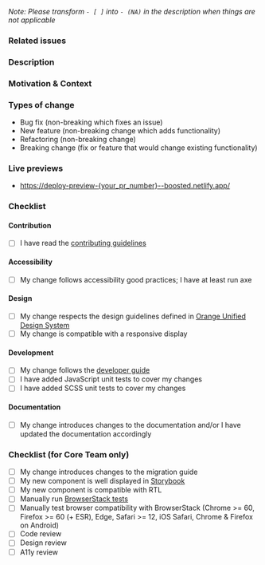_Note: Please transform `- [ ]` into `- (NA)` in the description when things are not applicable_

### Related issues

<!-- Please link any related issues here. -->

### Description

<!-- Describe your changes in detail -->

### Motivation & Context

<!-- Why is this change required? What problem does it solve? -->

### Types of change

<!-- What types of changes do your code introduce? -->
<!-- Please remove the unused items in the list -->

- Bug fix (non-breaking which fixes an issue)
- New feature (non-breaking change which adds functionality)
- Refactoring (non-breaking change)
- Breaking change (fix or feature that would change existing functionality)

### Live previews

<!-- Please add direct links where your modifications can be seen in the documentation -->

- <https://deploy-preview-{your_pr_number}--boosted.netlify.app/>

### Checklist

<!-- Go over all the following points, and put an `x` in all the boxes that apply. -->
<!-- If you're unsure about any of these, don't hesitate to ask. We're here to help! -->

#### Contribution

- [ ] I have read the [contributing guidelines](https://github.com/Orange-OpenSource/Orange-Boosted-Bootstrap/blob/ouds/main/.github/CONTRIBUTING.md)

#### Accessibility

- [ ] My change follows accessibility good practices; I have at least run axe

#### Design

- [ ] My change respects the design guidelines defined in [Orange Unified Design System](https://unified-design-system.orange.com/)
- [ ] My change is compatible with a responsive display

#### Development

- [ ] My change follows the [developer guide](https://github.com/Orange-OpenSource/Orange-Boosted-Bootstrap/wiki/Developer-guide)
- [ ] I have added JavaScript unit tests to cover my changes
- [ ] I have added SCSS unit tests to cover my changes

#### Documentation

- [ ] My change introduces changes to the documentation and/or I have updated the documentation accordingly

### Checklist (for Core Team only)

- [ ] My change introduces changes to the migration guide
- [ ] My new component is well displayed in [Storybook](https://deploy-preview-{your_pr_number}--boosted.netlify.app/storybook)
- [ ] My new component is compatible with RTL
- [ ] Manually run [BrowserStack tests](https://github.com/Orange-OpenSource/Orange-Boosted-Bootstrap/actions/workflows/browserstack.yml)
- [ ] Manually test browser compatibility with BrowserStack (Chrome >= 60, Firefox >= 60 (+ ESR), Edge, Safari >= 12, iOS Safari, Chrome & Firefox on Android)
- [ ] Code review
- [ ] Design review
- [ ] A11y review

<!------------------------>
<!-- /!\ Core Team Only -->
<!------------------------>

<!-- Uncomment the following for a release DoD -->

<!--
- [ ] Run linters;
- [ ] Run compilers;
- [ ] Run tests;
- [ ] Check documentation site: examples and contents;
- [ ] Test cross-browser compatibility locally and with [BrowserStack](https://www.browserstack.com/):
  - Firefox ESR
  - IE11 (v4 only)
  - Latest Edge, Chrome, Firefox, Safari
  - iOS Safari
  - Chrome & Firefox on Android
- [ ] Including RTL mode;
- [ ] Ask for reviews and accessibility testing;
- [ ] `npm run release-version $current_version $next_version` to bump version number
  - then, if bumping a minor or major version:
    - [ ] Manually change `version_short` in `package.json`
    - [ ] Add docs version to `site/data/docs-versions.yml`
    - [ ] Manually change `docs_version` in `hugo.yml` and other references to the previous version
    - [ ] Update redirects in docs frontmatter (`site/content/docs/_index.html`?)
    - [ ] Move `site/content/docs/x.y` to `site/content/docs/x.y+1`
    - [ ] Increment `site/static/docs/{version}` version
    - [ ] Increment version in `nuget/ouds-web.nuspec`
    - [ ] (Major version) Manually update the version in `nuget/ouds-web.nuspec` and `nuget/ouds-web.sass.nuspec`
  - check wrong matches in `CHANGELOG.md`, and maybe `site/content/docs/<version>/migration.md`
  - :warning: check the `package-lock.json` and `package.json` content, only "ouds-web" should have its version changed!
  - :warning: `site/content/docs/x.y/**/*.md` should not always be modified
- [ ] if the year changed recently, happy new year :tada: but please change © year in `.scss` main files (reboot, grid, utilities, and main file) as well as in `NOTICE.txt`.
- [ ] `npm run release` to compile dist, build Storybook, update SRI hashes in doc, and package the release
- [ ] Prepare changelog:
  - install [Conventionnal Changelog](https://github.com/conventional-changelog/conventional-changelog) and `conventional-changelog-cli` globally
  - run `conventional-changelog -p angular -i CHANGELOG.md -s`
  - and probably maintain [a ship list (e.g. for v4.4.0)](https://github.com/Orange-OpenSource/Orange-Boosted-Bootstrap/issues/226)
- [ ] Commit and push `dist` with a `chore(release)` commit message
- [ ] Manually run BrowserStack test
- [ ] Merge -> `ouds/main`
- [ ] Tag your version, and push your tag
  - `git tag v0.0.1-ouds-web`
  - `git push origin v0.0.1-ouds-web`
- [ ] Pack and publish
  - `npm pack`
  - if you are already logged in to NPM (with a personal account, for example), [you'd better use a repository scoped `.npmrc` file](https://stackoverflow.com/questions/30114166/how-to-have-multiple-npm-users-set-up-locally)
  - Publish:
    - if you're releasing a pre-release, use `--tag`, e.g. for v5-alpha1 `npm publish boosted-5.0.0-alpha1.tgz --tag next`
    - (v0 only) `npm publish --access public`
- [ ] [publish on Nuget](https://github.com/Orange-OpenSource/Orange-Boosted-Bootstrap/wiki/Generate-NuGet-packages)
- [ ] check release on [NPM](https://www.npmjs.com/package/ouds-web), [Nuget](https://www.nuget.org/packages/ouds-web/), [Packagist](https://packagist.org/packages/orange-opensource/orange-boosted-bootstrap)…
- [ ] publish documentation on `gh-pages`:
  - [ ] copy `../_site/ouds-web` to the `gh-pages` branch (don't forget to update Storybook as well)
  - [ ] check every `index.html` used as redirections to redirect to the new release
  - [ ] when bumping minor version: ensure `dist` URLs in examples' HTML has changed
  - [ ] double-check everything before pushing, starting by searching for forgotten old version number occurrences
- [ ] make an announcement in [GitHub Discussions](https://github.com/Orange-OpenSource/Orange-Boosted-Bootstrap/discussions/categories/announcements) (+ pin the new GH Discussion)
- [ ] [create a GitHub release](https://github.com/Orange-OpenSource/Orange-Boosted-Bootstrap/releases/new):
  - attach the zip file
  - paste the CHANGELOG / Ship list in the release's description
- [ ] make an announcement on internal communication channels :tada:
-->
